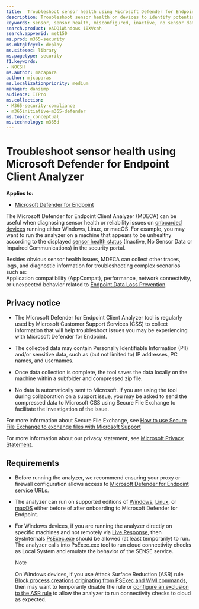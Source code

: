 ```yaml
---
title:  Troubleshoot sensor health using Microsoft Defender for Endpoint Client Analyzer
description: Troubleshoot sensor health on devices to identify potential configuration, environment, connectivity, or telemetry issue affecting sensor data or capability.
keywords: sensor, sensor health, misconfigured, inactive, no sensor data, sensor data, impaired communications, communication
search.product: eADQiWindows 10XVcnh
search.appverid: met150
ms.prod: m365-security
ms.mktglfcycl: deploy
ms.sitesec: library
ms.pagetype: security
f1.keywords:
- NOCSH
ms.author: macapara
author: mjcaparas
ms.localizationpriority: medium
manager: dansimp
audience: ITPro
ms.collection: 
- M365-security-compliance 
- m365initiative-m365-defender 
ms.topic: conceptual
ms.technology: m365d
---
```


#  Troubleshoot sensor health using Microsoft Defender for Endpoint Client Analyzer

**Applies to:**
- [Microsoft Defender for Endpoint](https://go.microsoft.com/fwlink/p/?linkid=2146631)

The Microsoft Defender for Endpoint Client Analyzer (MDECA) can be useful when
diagnosing sensor health or reliability issues on [onboarded
devices](/microsoft-365/security/defender-endpoint/onboard-configure)
running either Windows, Linux, or macOS. For example, you may want to run the
analyzer on a machine that appears to be unhealthy according to the displayed
[sensor health
status](/microsoft-365/security/defender-endpoint/fix-unhealthy-sensors)
(Inactive, No Sensor Data or Impaired Communications) in the security
portal.

Besides obvious sensor health issues, MDECA can collect other traces, logs,
and diagnostic information for troubleshooting complex scenarios such
as:  
Application compatibility (AppCompat), performance, network connectivity, or
unexpected behavior related to [Endpoint Data Loss
Prevention](/microsoft-365/compliance/endpoint-dlp-learn-about).

## Privacy notice


-   The Microsoft Defender for Endpoint Client Analyzer tool is regularly used
    by Microsoft Customer Support Services (CSS) to collect information that
    will help troubleshoot issues you may be experiencing with Microsoft
    Defender for Endpoint.

-   The collected data may contain Personally Identifiable Information (PII)
    and/or sensitive data, such as (but not limited to) IP addresses, PC names,
    and usernames.

-   Once data collection is complete, the tool saves the data locally on the
    machine within a subfolder and compressed zip file.

-   No data is automatically sent to Microsoft. If you are using the tool during
    collaboration on a support issue, you may be asked to send the compressed
    data to Microsoft CSS using Secure File Exchange to facilitate the investigation of the issue.

For more information about Secure File Exchange, see [How to use Secure File Exchange to exchange files with Microsoft Support](/troubleshoot/azure/general/secure-file-exchange-transfer-files)  

For more information about our privacy statement, see [Microsoft Privacy Statement](https://privacy.microsoft.com/privacystatement).

## Requirements

-   Before running the analyzer, we recommend ensuring your proxy or firewall
    configuration allows access to [Microsoft Defender for Endpoint service
    URLs](/microsoft-365/security/defender-endpoint/configure-proxy-internet.md#enable-access-to-microsoft-defender-for-endpoint-service-urls-in-the-proxy-server).

-   The analyzer can run on supported editions of
    [Windows](minimum-requirements.md#supported-windows-versions),
    [Linux](microsoft-defender-endpoint-linux.md#system-requirements),
    or
    [macOS](microsoft-defender-endpoint-mac.md#system-requirements)
    either before of after onboarding to Microsoft Defender for Endpoint.

-   For Windows devices, if you are running the analyzer directly on specific machines and not
    remotely via [Live
    Response](troubleshoot-collect-support-log.md),
    then SysInternals
    [PsExec.exe](https://docs.microsoft.com/sysinternals/downloads/psexec)
    should be allowed (at least temporarily) to run.  
    The analyzer calls into PsExec.exe tool to run cloud connectivity checks as
    Local System and emulate the behavior of the SENSE service.

    > [!NOTE]
    > On Windows devices, if you use Attack Surface Reduction (ASR) rule [Block process creations
    originating from PSExec and WMI
    commands](attack-surface-reduction.md#block-process-creations-originating-from-psexec-and-wmi-commands),
    then may want to temporarily disable the rule or [configure an exclusion to
    the ASR
    rule](enable-attack-surface-reduction.md#exclude-files-and-folders-from-asr-rules)
    to allow the analyzer to run connectivity checks to cloud as expected.
